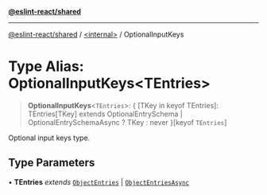 [**@eslint-react/shared**](../../README.md)

***

[@eslint-react/shared](../../README.md) / [\<internal\>](../README.md) / OptionalInputKeys

# Type Alias: OptionalInputKeys\<TEntries\>

> **OptionalInputKeys**\<`TEntries`\>: \{ \[TKey in keyof TEntries\]: TEntries\[TKey\] extends OptionalEntrySchema \| OptionalEntrySchemaAsync ? TKey : never \}\[keyof `TEntries`\]

Optional input keys type.

## Type Parameters

• **TEntries** *extends* [`ObjectEntries`](../interfaces/ObjectEntries.md) \| [`ObjectEntriesAsync`](../interfaces/ObjectEntriesAsync.md)

